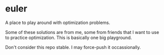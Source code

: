 # euler
A place to play around with optimization problems.

Some of these solutions are from me, some from friends that I want to use to practice optimization. This is basically one big playground.

Don't consider this repo stable. I may force-push it occassionally.
